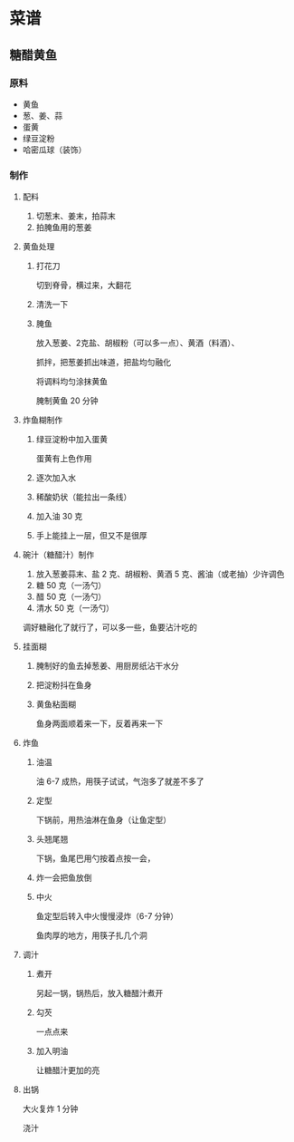 # 菜谱

## 糖醋黄鱼

### 原料

- 黄鱼
- 葱、姜、蒜
- 蛋黄
- 绿豆淀粉
- 哈密瓜球（装饰）

### 制作

1. 配料
   1. 切葱末、姜末，拍蒜末
   1. 拍腌鱼用的葱姜
1. 黄鱼处理
   1. 打花刀
      
      切到脊骨，横过来，大翻花
   1. 清洗一下
   1. 腌鱼
      
      放入葱姜、2克盐、胡椒粉（可以多一点）、黄酒（料酒）、

      抓拌，把葱姜抓出味道，把盐均匀融化

      将调料均匀涂抹黄鱼

      腌制黄鱼 20 分钟

1. 炸鱼糊制作
   1. 绿豆淀粉中加入蛋黄
      
      蛋黄有上色作用
   1. 逐次加入水
   1. 稀酸奶状（能拉出一条线）
   2. 加入油 30 克
   3. 手上能挂上一层，但又不是很厚

1. 碗汁（糖醋汁）制作
   1. 放入葱姜蒜末、盐 2 克、胡椒粉、黄酒 5 克、酱油（或老抽）少许调色
   2. 糖 50 克（一汤勺）
   3. 醋 50 克（一汤勺）
   4. 清水 50 克（一汤勺）
   
   调好糖融化了就行了，可以多一些，鱼要沾汁吃的

1. 挂面糊
   
   1. 腌制好的鱼去掉葱姜、用厨房纸沾干水分

   1. 把淀粉抖在鱼身

   2. 黄鱼粘面糊
      
      鱼身两面顺着来一下，反着再来一下

1. 炸鱼

   1. 油温
      
      油 6-7 成热，用筷子试试，气泡多了就差不多了

   1. 定型
      
      下锅前，用热油淋在鱼身（让鱼定型）

   1. 头翘尾翘
      
      下锅，鱼尾巴用勺按着点按一会，

   1. 炸一会把鱼放倒

   1. 中火
      
      鱼定型后转入中火慢慢浸炸（6-7 分钟）

      鱼肉厚的地方，用筷子扎几个洞

1. 调汁
   
   1. 煮开
      
      另起一锅，锅热后，放入糖醋汁煮开
   1. 勾芡
      
      一点点来
   1. 加入明油

      让糖醋汁更加的亮

1. 出锅

   大火复炸 1 分钟

   浇汁